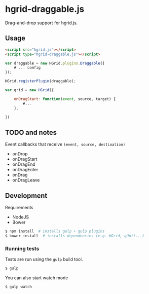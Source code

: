 # hgrid-draggable.js

Drag-and-drop support for hgrid.js.

## Usage 

```html
<script src="hgrid.js"></script>
<script type="hgrid-draggable.js"></script>
```

```js
var draggable = new HGrid.plugins.Draggable({
    # ... config
});

HGrid.registerPlugin(draggable);

var grid = new HGrid({

    onDragStart: function(event, source, target) {
        #...
    },

})

```

## TODO and notes

Event callbacks that receive `(event, source, destination)`

- onDrop
- onDragStart
- onDragEnd
- onDragEnter
- onDrag
- onDragLeave


## Development

Requirements

- NodeJS
- Bower

```sh
$ npm install  # installs gulp + gulp plugins
$ bower install  # installs dependencies (e.g. HGrid, qUnit...)
```


### Running tests

Tests are run using the `gulp` build tool.

```sh
$ gulp
```

You can also start watch mode

```sh
$ gulp watch
```


